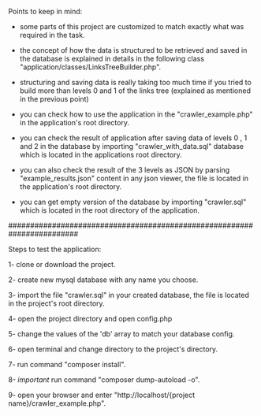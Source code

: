Points to keep in mind:

- some parts of this project are customized to match exactly what was required in the task.

- the concept of how the data is structured to be retrieved and saved in the database is explained in details in the following class "application/classes/LinksTreeBuilder.php".

- structuring and saving data is really taking too much time if you tried to build more than levels 0 and 1 of the links tree (explained as mentioned in the previous point)

- you can check how to use the application in the "crawler_example.php" in the application's root directory.

- you can check the result of application after saving data of levels 0 , 1 and 2 in the database by importing "crawler_with_data.sql" database which is located in the applications root directory.

- you can also check the result of the 3 levels as JSON by parsing "example_results.json" content in any json viewer, the file is located in the application's root directory.

- you can get empty version of the database by importing "crawler.sql" which is located in the root directory of the application.


########################################################################

Steps to test the application:

1- clone or download the project.

2- create new mysql database with any name you choose.

3- import the file "crawler.sql" in your created database, the file is located in the project's root directory.

4- open the project directory and open config.php 

5- change the values of the 'db' array to match your database config.

6- open terminal and change directory to the project's directory.

7- run command "composer install".

8- *important* run command "composer dump-autoload -o".

9- open your browser and enter "http://localhost/{project name}/crawler_example.php".